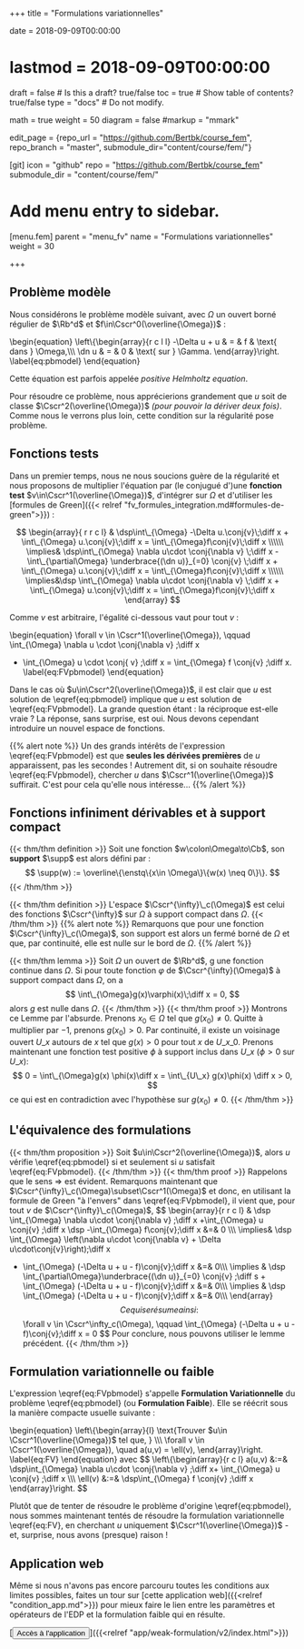 +++
title = "Formulations variationnelles"

date = 2018-09-09T00:00:00
# lastmod = 2018-09-09T00:00:00

draft = false  # Is this a draft? true/false
toc = true  # Show table of contents? true/false
type = "docs"  # Do not modify.

math = true
weight = 50
diagram = false
#markup = "mmark"


edit_page = {repo_url = "https://github.com/Bertbk/course_fem", repo_branch = "master", submodule_dir="content/course/fem/"}

[git]
  icon = "github"
  repo = "https://github.com/Bertbk/course_fem"
  submodule_dir = "content/course/fem/"


# Add menu entry to sidebar.
[menu.fem]
  parent = "menu_fv"
  name = "Formulations variationnelles"
  weight = 30

+++
$\newcommand{\Cb}{\mathbb{C}}$
$\newcommand{\Rb}{\mathbb{R}}$
$\newcommand{\PS}[2]{\left(#1,#2\right)}$
$\newcommand{\norm}[1]{\left\\|#1\right\\|}$
$\newcommand{\abs}[1]{\left|#1\right|}$
$\newcommand{\xx}{\mathbf{x}}$
$\newcommand{\yy}{\mathbf{y}}$
$\newcommand{\zz}{\mathbf{z}}$
$\newcommand{\nn}{\mathbf{n}}$
$\newcommand{\Ccal}{\mathcal{C}}$
$\newcommand{\Cscr}{\mathscr{C}}$
$\newcommand{\omegai}{\omega\_i}$
$\newcommand{\dsp}{\displaystyle}$
$\newcommand{\diff}{{\rm d}}$
$\newcommand{\conj}[1]{\overline{#1}}$
$\newcommand{\dn}{\partial_\nn}$
$\newcommand{\supp}{\mathrm{supp}}$
$\newcommand{\enstq}[2]{\left\\{#1 \mathrel{}\middle|\mathrel{}#2\right\\}}$

## Problème modèle

Nous considérons le problème modèle suivant, avec $\Omega$ un ouvert borné régulier de $\Rb^d$ et $f\in\Cscr^0(\overline{\Omega})$ :

\begin{equation}
\left\\{\begin{array}{r c l l}
-\Delta u + u & = & f & \text{ dans } \Omega,\\\\\\
\dn u & = & 0 & \text{ sur } \Gamma.
\end{array}\right.
\label{eq:pbmodel}
\end{equation}

Cette équation est parfois appelée *positive Helmholtz equation*.


Pour résoudre ce problème, nous apprécierions grandement que $u$ soit de classe $\Cscr^2(\overline{\Omega})$ *(pour pouvoir la dériver deux fois)*. Comme nous le verrons plus loin, cette condition sur la régularité pose problème. 


## Fonctions tests

Dans un premier temps, nous ne nous soucions guère de la régularité et nous proposons de multiplier l'équation par (le conjugué d')une **fonction test** $v\in\Cscr^1(\overline{\Omega})$, d'intégrer sur $\Omega$ et d'utiliser les [formules de Green]({{< relref "fv_formules_integration.md#formules-de-green">}}) :

$$
\begin{array}{ r r c l}
& \dsp\int\_{\Omega} -\Delta u.\conj{v}\;\diff x + \int\_{\Omega} u.\conj{v}\;\diff x = \int\_{\Omega}f\conj{v}\;\diff x  \\\\\\
\implies&  \dsp\int\_{\Omega} \nabla u\cdot \conj{\nabla v} \;\diff x  - \int\_{\partial\Omega} \underbrace{(\dn u)}_{=0} \conj{v} \;\diff x + \int\_{\Omega} u.\conj{v}\;\diff x = \int\_{\Omega}f\conj{v}\;\diff x \\\\\\
\implies&\dsp \int\_{\Omega} \nabla u\cdot \conj{\nabla v} \;\diff x   + \int\_{\Omega} u.\conj{v}\;\diff x = \int\_{\Omega}f\conj{v}\;\diff x
\end{array}
$$

Comme $v$ est arbitraire, l'égalité ci-dessous vaut pour tout $v$ :

\begin{equation}
\forall v \in \Cscr^1(\overline{\Omega}), \qquad
\int\_{\Omega} \nabla u \cdot \conj{\nabla v} \;\diff x
+ \int\_{\Omega} u \cdot \conj{ v} \;\diff x
= \int\_{\Omega} f \conj{v} \;\diff x.
\label{eq:FVpbmodel}
\end{equation}

Dans le cas où $u\in\Cscr^2(\overline{\Omega})$, il est clair que $u$ est solution de \eqref{eq:pbmodel} implique que $u$ est solution de \eqref{eq:FVpbmodel}. La grande question étant : la réciproque est-elle vraie ? La réponse, sans surprise, est oui. Nous devons cependant introduire un nouvel espace de fonctions.


{{% alert note %}}
Un des grands intérêts de l'expression \eqref{eq:FVpbmodel} est que **seules les dérivées premières** de $u$ apparaissent, pas les secondes ! Autrement dit, si on souhaite résoudre \eqref{eq:FVpbmodel}, chercher $u$ dans $\Cscr^1(\overline{\Omega})$ suffirait. C'est pour cela qu'elle nous intéresse...
{{% /alert %}}

## Fonctions infiniment dérivables et à support compact

{{< thm/thm definition >}}
Soit une fonction $w\colon\Omega\to\Cb$, son **support** $\supp$ est alors défini par :
$$
\supp(w) := \overline\{\enstq\{x\in \Omega\}\{w(x) \neq 0\}\}.
$$
{{< /thm/thm >}}

{{< thm/thm definition >}}
L'espace $\Cscr^{\infty}\_c(\Omega)$ est celui des fonctions $\Cscr^{\infty}$ sur $\Omega$ à support compact dans $\Omega$. 
{{< /thm/thm >}}
{{% alert note %}}
Remarquons que pour une fonction $\Cscr^{\infty}\_c(\Omega)$, son support est alors un fermé borné de $\Omega$ et que, par continuité, elle est nulle sur le bord de $\Omega$.
{{% /alert %}}


{{< thm/thm lemma >}}
Soit $\Omega$ un ouvert de $\Rb^d$, g une fonction continue dans $\Omega$. Si pour toute fonction $\varphi$ de $\Cscr^{\infty}(\Omega)$ à support compact dans $\Omega$, on a
$$
\int\_{\Omega}g(x)\varphi(x)\;\diff x = 0,
$$
alors $g$ est nulle dans $\Omega$.
{{< /thm/thm >}}
{{< thm/thm proof >}}
Montrons ce Lemme par l'absurde. Prenons $x_0 \in \Omega$ tel que $g(x_0) \neq 0$. Quitte à multiplier par $-1$, prenons $g(x_0) >0$. Par continuité, il existe un voisinage ouvert $U\_x$ autours de $x$ tel que $g(x)>0$ pour tout $x$ de $U\_{x\_0}$. Prenons maintenant une fonction test positive $\phi$ à support inclus dans $U\_x$ ($\phi > 0$ sur $U\_x$):
$$
0 = \int\_{\Omega}g(x) \phi(x)\diff x = \int\_{U\_x} g(x)\phi(x) \diff x > 0,
$$
ce qui est en contradiction avec l'hypothèse sur $g(x_0)\neq 0$.
{{< /thm/thm >}}

## L'équivalence des formulations

{{< thm/thm proposition >}}
Soit $u\in\Cscr^2(\overline{\Omega})$, alors $u$ vérifie \eqref{eq:pbmodel} si et seulement si $u$ satisfait \eqref{eq:FVpbmodel}.
{{< /thm/thm >}}
{{< thm/thm proof >}}
Rappelons que le sens $\Rightarrow$ est évident. Remarquons maintenant que $\Cscr^{\infty}\_c(\Omega)\subset\Cscr^1(\Omega)$ et donc, en utilisant la formule de Green "à l'envers" dans \eqref{eq:FVpbmodel}, il vient que, pour tout $v$ de $\Cscr^{\infty}\_c(\Omega)$,
$$
  \begin{array}{r r c l}
&    \dsp  \int\_{\Omega} \nabla u\cdot \conj{\nabla v} \;\diff x +\int\_{\Omega}  u \conj{v} \;\diff x \dsp -\int\_{\Omega} f\conj{v}\;\diff x &=& 0 \\\\\\
\implies& \dsp \int\_{\Omega} \left(\nabla u\cdot \conj{\nabla v} + \Delta u\cdot\conj{v}\right)\;\diff x
+ \int\_{\Omega} (-\Delta u +  u - f)\conj{v}\;\diff x &=& 0\\\\\\
 \implies &
\dsp \int\_{\partial\Omega}\underbrace{(\dn u)}_{=0} \conj{v} \;\diff s + \int\_{\Omega} (-\Delta u + u - f)\conj{v}\;\diff x &=& 0\\\\\\
\implies & \dsp \int\_{\Omega} (-\Delta u + u - f)\conj{v}\;\diff x &=& 0\\\\\\
\end{array}
$$
Ce qui se résume ainsi :
$$
\forall v \in \Cscr^\infty\_c(\Omega), \qquad \int\_{\Omega} (-\Delta u + u - f)\conj{v}\;\diff x = 0
$$
Pour conclure, nous pouvons utiliser le lemme précédent.
{{< /thm/thm >}}

## Formulation variationnelle ou faible

L'expression \eqref{eq:FVpbmodel} s'appelle **Formulation Variationnelle** du problème \eqref{eq:pbmodel} (ou **Formulation Faible**). Elle se réécrit sous la manière compacte usuelle suivante : 

\begin{equation}
\left\\{\begin{array}{l}
\text\{Trouver $u\in \Cscr^1(\overline{\Omega})$ tel que, \} \\\\\\
\forall v \in \Cscr^1(\overline{\Omega}), \quad a(u,v) = \ell(v),
\end{array}\right.
\label{eq:FV}
\end{equation}
avec
$$
\left\\{\begin{array}{r c l}
a(u,v) &:=& \dsp\int\_{\Omega} \nabla u\cdot \conj{\nabla v} \;\diff x+ \int\_{\Omega} u \conj{v} \;\diff x \\\\\\
\ell(v) &:=& \dsp\int\_{\Omega} f \conj{v} \;\diff x
\end{array}\right.
$$

Plutôt que de tenter de résoudre le problème d'origine \eqref{eq:pbmodel}, nous sommes maintenant tentés de résoudre la formulation variationnelle \eqref{eq:FV}, en cherchant $u$ uniquement $\Cscr^1(\overline{\Omega})$ - et, surprise, nous avons (presque) raison !

## Application web

Même si nous n'avons pas encore parcouru toutes les conditions aux limites possibles, faites un tour sur [cette application web]({{<relref "condition_app.md">}}) pour mieux faire le lien entre les paramètres et opérateurs de l'EDP et la formulation faible qui en résulte.

[<button type="button" class="btn btn-outline-primary">Accès à l'application</button>]({{<relref "app/weak-formulation/v2/index.html">}})
